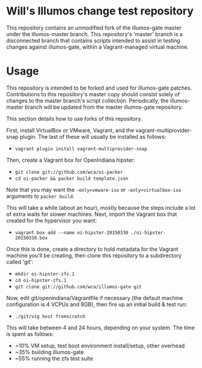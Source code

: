 # Will's Illumos change test repository

This repository contains an unmodified fork of the illumos-gate master under
the illumos-master branch.  This repository's 'master' branch is a
disconnected branch that contains scripts intended to assist in testing
changes against illumos-gate, within a Vagrant-managed virtual machine.

# Usage

This repository is intended to be forked and used for illumos-gate patches.
Contributions to this repository's master copy should consist solely of
changes to the master branch's script collection.  Periodically, the
illumos-master branch will be updated from the master illumos-gate repository.

This section details how to use forks of this repository.

First, install VirtualBox or VMware, Vagrant, and the vagrant-multiprovider-snap
plugin.  The last of these will usually be installed as follows:

* `vagrant plugin install vagrant-multiprovider-snap`

Then, create a Vagrant box for OpenIndiana hipster:

* `git clone git://github.com/wca/oi-packer`
* `cd oi-packer && packer build template.json`

Note that you may want the `-only=vmware-iso` or `-only=virtualbox-iso`
arguments to `packer build`.

This will take a while (about an hour), mostly because the steps include a
lot of extra waits for slower machines.  Next, import the Vagrant box that
created for the hypervisor you want:

* `vagrant box add --name oi-hipster-20150330 ./oi-hipster-20150330.box`

Once this is done, create a directory to hold metadata for the Vagrant
machine you'll be creating, then clone this repository to a subdirectory
called 'git':

* `mkdir oi-hipster-zfs.1`
* `cd oi-hipster-zfs.1`
* `git clone git://github.com/wca/illumos-gate git`

Now, edit git/openindiana/Vagrantfile if necessary (the default machine
configuration is 4 VCPUs and 8GB), then fire up an initial build & test run:

* `./git/vig host fromscratch`

This will take between 4 and 24 hours, depending on your system.  The time
is spent as follows:

* ~10% VM setup, test boot environment install/setup, other overhead
* ~35% building illumos-gate
* ~55% running the zfs test suite
